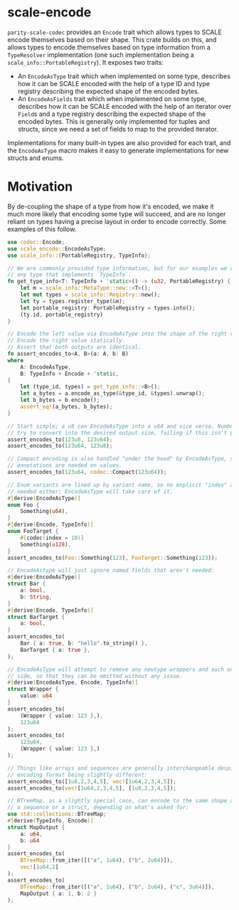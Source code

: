 # scale-encode

`parity-scale-codec` provides an `Encode` trait which allows types to SCALE encode themselves based on their shape.
This crate builds on this, and allows types to encode themselves based on type information from a `TypeResolver`
implementation (one such implementation being a `scale_info::PortableRegistry`). It exposes two traits:

- An `EncodeAsType` trait which when implemented on some type, describes how it can be SCALE encoded
  with the help of a type ID and type registry describing the expected shape of the encoded bytes.
- An `EncodeAsFields` trait which when implemented on some type, describes how it can be SCALE encoded
  with the help of an iterator over `Field`s and a type registry describing the expected shape of the
  encoded bytes. This is generally only implemented for tuples and structs, since we need a set of fields
  to map to the provided iterator.

Implementations for many built-in types are also provided for each trait, and the `EncodeAsType`
macro makes it easy to generate implementations for new structs and enums.

# Motivation

By de-coupling the shape of a type from how it's encoded, we make it much more likely that encoding some type will succeed,
and are no longer reliant on types having a precise layout in order to encode correctly. Some examples of this follow.

```rust
use codec::Encode;
use scale_encode::EncodeAsType;
use scale_info::{PortableRegistry, TypeInfo};

// We are commonly provided type information, but for our examples we construct type info from
// any type that implements `TypeInfo`.
fn get_type_info<T: TypeInfo + 'static>() -> (u32, PortableRegistry) {
    let m = scale_info::MetaType::new::<T>();
    let mut types = scale_info::Registry::new();
    let ty = types.register_type(&m);
    let portable_registry: PortableRegistry = types.into();
    (ty.id, portable_registry)
}

// Encode the left value via EncodeAsType into the shape of the right value.
// Encode the right value statically.
// Assert that both outputs are identical.
fn assert_encodes_to<A, B>(a: A, b: B)
where
    A: EncodeAsType,
    B: TypeInfo + Encode + 'static,
{
    let (type_id, types) = get_type_info::<B>();
    let a_bytes = a.encode_as_type(&type_id, &types).unwrap();
    let b_bytes = b.encode();
    assert_eq!(a_bytes, b_bytes);
}

// Start simple; a u8 can EncodeAsType into a u64 and vice versa. Numbers will all
// try to convert into the desired output size, failing if this isn't possible:
assert_encodes_to(123u8, 123u64);
assert_encodes_to(123u64, 123u8);

// Compact encoding is also handled "under the hood" by EncodeAsType, so no "compact"
// annotations are needed on values.
assert_encodes_to(123u64, codec::Compact(123u64));

// Enum variants are lined up by variant name, so no explicit "index" annotation are
// needed either; EncodeAsType will take care of it.
#[derive(EncodeAsType)]
enum Foo {
    Something(u64),
}
#[derive(Encode, TypeInfo)]
enum FooTarget {
    #[codec(index = 10)]
    Something(u128),
}
assert_encodes_to(Foo::Something(123), FooTarget::Something(123));

// EncodeAstype will just ignore named fields that aren't needed:
#[derive(EncodeAsType)]
struct Bar {
    a: bool,
    b: String,
}
#[derive(Encode, TypeInfo)]
struct BarTarget {
    a: bool,
}
assert_encodes_to(
    Bar { a: true, b: "hello".to_string() },
    BarTarget { a: true },
);

// EncodeAsType will attempt to remove any newtype wrappers and such on either
// side, so that they can be omitted without any issue.
#[derive(EncodeAsType, Encode, TypeInfo)]
struct Wrapper {
    value: u64
}
assert_encodes_to(
    (Wrapper { value: 123 },),
    123u64
);
assert_encodes_to(
    123u64,
    (Wrapper { value: 123 },)
);

// Things like arrays and sequences are generally interchangeable despite the
// encoding format being slightly different:
assert_encodes_to([1u8,2,3,4,5], vec![1u64,2,3,4,5]);
assert_encodes_to(vec![1u64,2,3,4,5], [1u8,2,3,4,5]);

// BTreeMap, as a slightly special case, can encode to the same shape as either
// a sequence or a struct, depending on what's asked for:
use std::collections::BTreeMap;
#[derive(TypeInfo, Encode)]
struct MapOutput {
    a: u64,
    b: u64
}
assert_encodes_to(
    BTreeMap::from_iter([("a", 1u64), ("b", 2u64)]),
    vec![1u64,2]
);
assert_encodes_to(
    BTreeMap::from_iter([("a", 1u64), ("b", 2u64), ("c", 3u64)]),
    MapOutput { a: 1, b: 2 }
);
```